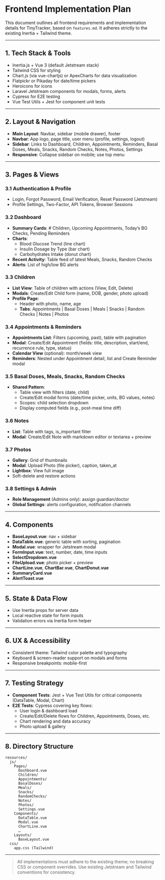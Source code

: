 # Frontend Implementation Plan

This document outlines all frontend requirements and implementation details for TinyTracker, based on `features.md`. It adheres strictly to the existing Inertia + Tailwind theme.

---

## 1. Tech Stack & Tools

- Inertia.js + Vue 3 (default Jetstream stack)
- Tailwind CSS for styling
- Chart.js (via vue-chartjs) or ApexCharts for data visualization
- Flatpickr or Pikaday for date/time pickers
- Heroicons for icons
- Laravel Jetstream components for modals, forms, alerts
- Cypress for E2E testing
- Vue Test Utils + Jest for component unit tests

---

## 2. Layout & Navigation

- **Main Layout**: Navbar, sidebar (mobile drawer), footer
- **Navbar**: App logo, page title, user menu (profile, settings, logout)
- **Sidebar**: Links to Dashboard, Children, Appointments, Reminders, Basal Doses, Meals, Snacks, Random Checks, Notes, Photos, Settings
- **Responsive**: Collapse sidebar on mobile; use top menu

---

## 3. Pages & Views

### 3.1 Authentication & Profile
- Login, Forgot Password, Email Verification, Reset Password (Jetstream)
- Profile Settings, Two-Factor, API Tokens, Browser Sessions

### 3.2 Dashboard
- **Summary Cards**: # Children, Upcoming Appointments, Today’s BG Checks, Pending Reminders
- **Charts**:
  - Blood Glucose Trend (line chart)
  - Insulin Dosage by Type (bar chart)
  - Carbohydrates Intake (donut chart)
- **Recent Activity**: Table feed of latest Meals, Snacks, Random Checks
- **Alerts**: List of high/low BG alerts

### 3.3 Children
- **List View**: Table of children with actions (View, Edit, Delete)
- **Modals**: Create/Edit Child form (name, DOB, gender, photo upload)
- **Profile Page**:
  - Header with photo, name, age
  - **Tabs**: Appointments | Basal Doses | Meals | Snacks | Random Checks | Notes | Photos

### 3.4 Appointments & Reminders
- **Appointments List**: Filters (upcoming, past), table with pagination
- **Modal**: Create/Edit Appointment (fields: title, description, start/end, recurrence rule, type, status)
- **Calendar View** (optional): month/week view
- **Reminders**: Nested under Appointment detail, list and Create Reminder modal

### 3.5 Basal Doses, Meals, Snacks, Random Checks
- **Shared Pattern**:
  - Table view with filters (date, child)
  - Create/Edit modal forms (date/time picker, units, BG values, notes)
  - Scopes: child selection dropdown
  - Display computed fields (e.g., post-meal time diff)

### 3.6 Notes
- **List**: Table with tags, is_important filter
- **Modal**: Create/Edit Note with markdown editor or textarea + preview

### 3.7 Photos
- **Gallery**: Grid of thumbnails
- **Modal**: Upload Photo (file picker), caption, taken_at
- **Lightbox**: View full image
- Soft-delete and restore actions

### 3.8 Settings & Admin
- **Role Management** (Admins only): assign guardian/doctor
- **Global Settings**: alerts configuration, notification channels

---

## 4. Components

- **BaseLayout.vue**: nav + sidebar
- **DataTable.vue**: generic table with sorting, pagination
- **Modal.vue**: wrapper for Jetstream modal
- **FormInput.vue**: text, number, date, time inputs
- **SelectDropdown.vue**
- **FileUpload.vue**: photo picker + preview
- **ChartLine.vue**, **ChartBar.vue**, **ChartDonut.vue**
- **SummaryCard.vue**
- **AlertToast.vue**

---

## 5. State & Data Flow

- Use Inertia props for server data
- Local reactive state for form inputs
- Validation errors via Inertia form helper

---

## 6. UX & Accessibility

- Consistent theme: Tailwind color palette and typography
- Keyboard & screen-reader support on modals and forms
- Responsive breakpoints: mobile-first

---

## 7. Testing Strategy

- **Component Tests**: Jest + Vue Test Utils for critical components (DataTable, Modal, Chart)
- **E2E Tests**: Cypress covering key flows:
  - User login & dashboard load
  - Create/Edit/Delete flows for Children, Appointments, Doses, etc.
  - Chart rendering and data accuracy
  - Photo upload & gallery

---

## 8. Directory Structure

```
resources/
  js/
    Pages/
      Dashboard.vue
      Children/
      Appointments/
      BasalDoses/
      Meals/
      Snacks/
      RandomChecks/
      Notes/
      Photos/
      Settings.vue
    Components/
      DataTable.vue
      Modal.vue
      ChartLine.vue
      …
    Layouts/
      BaseLayout.vue
  css/
    app.css (Tailwind)
```

---

> All implementations must adhere to the existing theme; no breaking CSS or component overrides. Use existing Jetstream and Tailwind conventions for consistency.
